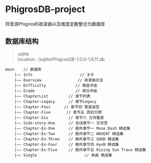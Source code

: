 # PhigrosDB-project
将音游Phigros的收录曲以及难度定数整合为数据库

## 数据库结构

> sqlite <br>
> location: ./sqlite/PhigrosDB-1.0.0-1.6.11.db

    main    // 数据库
        |—— Info                     // 关于
        |—— Overview                // 收录曲总览
        |—— Difficulty             // 难度评级
        |—— Grade                  // 得分评级
        |—— ChapterList         // 章节列表
        |—— Chapter-Legacy      // 章节Legacy
        |—— Chapter-Four      // 章节四 管道迷宫
        |—— Chapter-Five       // 章节五 霓虹灯牌
        |—— Chapter-Six         // 章节六 方舟蜃景
        |—— Side-story-One      // 支线章节一 忘忧宫
        |—— Chapter-Ex-One      // 额外章节一 Muse Dash 精选集
        |—— Chapter-Ex-Two      // 额外章节二 WAVEAT 精选集
        |—— Chapter-Ex-Three    // 额外章节三 GOOD 精选集
        |—— Chapter-Ex-Four     // 额外章节四 HyuN 精选集
        |—— Chapter-Ex-Five     // 额外章节五 Rising Sun Traxx 精选集
        |—— Single                     // 单曲 精选集
